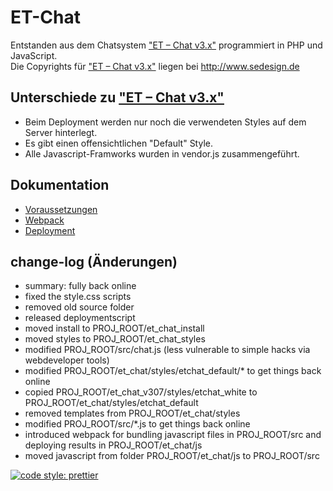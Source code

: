 # ET-Chat
Entstanden aus dem Chatsystem ["ET – Chat v3.x"](http://www.sedesign.de/de_produkte_chat-v3.html) programmiert in PHP und JavaScript.<br />
Die Copyrights für ["ET – Chat v3.x"](http://www.sedesign.de/de_produkte_chat-v3.html) liegen bei http://www.sedesign.de

## Unterschiede zu ["ET – Chat v3.x"](http://www.sedesign.de/de_produkte_chat-v3.html)
* Beim Deployment werden nur noch die verwendeten Styles auf dem Server hinterlegt.
* Es gibt einen offensichtlichen "Default" Style.
* Alle Javascript-Framworks wurden in vendor.js zusammengeführt.

## Dokumentation
* [Voraussetzungen](doc/requirements.de.md)
* [Webpack](doc/webpack.de.md)
* [Deployment](doc/deploy.de.md)

## change-log (Änderungen)
* summary: fully back online
* fixed the style.css scripts
* removed old source folder
* released deploymentscript
* moved install to PROJ_ROOT/et_chat_install
* moved styles to PROJ_ROOT/et_chat_styles
* modified PROJ_ROOT/src/chat.js (less vulnerable to simple hacks via webdeveloper tools)
* modified PROJ_ROOT/et_chat/styles/etchat_default/* to get things back online
* copied PROJ_ROOT/et_chat_v307/styles/etchat_white to PROJ_ROOT/et_chat/styles/etchat_default
* removed templates from PROJ_ROOT/et_chat/styles
* modified PROJ_ROOT/src/*.js to get things back online
* introduced webpack for bundling javascript files in PROJ_ROOT/src and deploying results in PROJ_ROOT/et_chat/js
* moved javascript from folder PROJ_ROOT/et_chat/js to PROJ_ROOT/src

[![code style: prettier](https://img.shields.io/badge/code_style-prettier-ff69b4.svg?style=flat-square)](https://github.com/prettier/prettier)